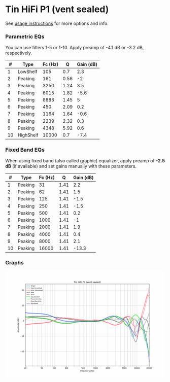 # Tin HiFi P1 (vent sealed)
See [usage instructions](https://github.com/jaakkopasanen/AutoEq#usage) for more options and info.

### Parametric EQs
You can use filters 1-5 or 1-10. Apply preamp of -4.1 dB or -3.2 dB, respectively.

|   # | Type      |   Fc (Hz) |    Q |   Gain (dB) |
|-----|-----------|-----------|------|-------------|
|   1 | LowShelf  |       105 | 0.7  |         2.3 |
|   2 | Peaking   |       161 | 0.56 |        -2   |
|   3 | Peaking   |      3250 | 1.24 |         3.5 |
|   4 | Peaking   |      6015 | 1.82 |        -5.6 |
|   5 | Peaking   |      8888 | 1.45 |         5   |
|   6 | Peaking   |       450 | 2.09 |         0.2 |
|   7 | Peaking   |      1164 | 1.64 |        -0.6 |
|   8 | Peaking   |      2239 | 2.32 |         0.3 |
|   9 | Peaking   |      4348 | 5.92 |         0.6 |
|  10 | HighShelf |     10000 | 0.7  |        -7.4 |

### Fixed Band EQs
When using fixed band (also called graphic) equalizer, apply preamp of **-2.5 dB** (if available) and set gains manually with these parameters.

|   # | Type    |   Fc (Hz) |    Q |   Gain (dB) |
|-----|---------|-----------|------|-------------|
|   1 | Peaking |        31 | 1.41 |         2.2 |
|   2 | Peaking |        62 | 1.41 |         1.5 |
|   3 | Peaking |       125 | 1.41 |        -1.5 |
|   4 | Peaking |       250 | 1.41 |        -1.5 |
|   5 | Peaking |       500 | 1.41 |         0.2 |
|   6 | Peaking |      1000 | 1.41 |        -1   |
|   7 | Peaking |      2000 | 1.41 |         1.9 |
|   8 | Peaking |      4000 | 1.41 |         0.4 |
|   9 | Peaking |      8000 | 1.41 |         2.1 |
|  10 | Peaking |     16000 | 1.41 |       -13.3 |

### Graphs
![](./Tin%20HiFi%20P1%20(vent%20sealed).png)
